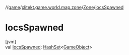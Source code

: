 //[game](../../../index.md)/[xlitekt.game.world.map.zone](../index.md)/[Zone](index.md)/[locsSpawned](locs-spawned.md)

# locsSpawned

[jvm]\
val [locsSpawned](locs-spawned.md): [HashSet](https://kotlinlang.org/api/latest/jvm/stdlib/kotlin.collections/-hash-set/index.html)&lt;[GameObject](../../xlitekt.game.world.map/-game-object/index.md)&gt;
